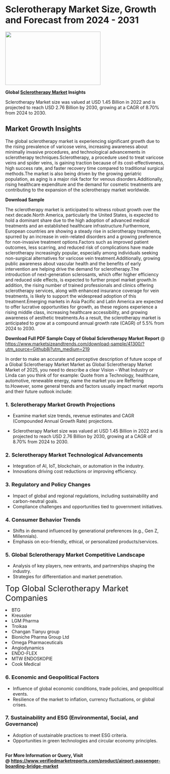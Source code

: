 <H1>Sclerotherapy Market Size, Growth and Forecast from 2024 - 2031</H1><img class="aligncenter size-medium wp-image-584254" src="https://thirdeyenews.in/wp-content/uploads/2024/09/Global-Market-Research-300x168.jpeg" alt="" width="300" height="168" /><p><strong>Global&nbsp;<a href="https://www.marketsizeandtrends.com/download-sample/41300/?utm_source=Github8j?utm_medium=219">Sclerotherapy Market</a> Insights</strong></p><p>Sclerotherapy Market size was valued at USD 1.45 Billion in 2022 and is projected to reach USD 2.76 Billion by 2030, growing at a CAGR of 8.70% from 2024 to 2030.</p><p><h2>Market Growth Insights</h2> <p>The global sclerotherapy market is experiencing significant growth due to the rising prevalence of varicose veins, increasing awareness about minimally invasive procedures, and technological advancements in sclerotherapy techniques.Sclerotherapy, a procedure used to treat varicose veins and spider veins, is gaining traction because of its cost-effectiveness, high success rate, and faster recovery time compared to traditional surgical methods.The market is also being driven by the growing geriatric population, as aging is a major risk factor for venous disorders.Additionally, rising healthcare expenditure and the demand for cosmetic treatments are contributing to the expansion of the sclerotherapy market worldwide.</p> <p><strong>Download Sample</strong></p> <p>The sclerotherapy market is anticipated to witness robust growth over the next decade.North America, particularly the United States, is expected to hold a dominant share due to the high adoption of advanced medical treatments and an established healthcare infrastructure.Furthermore, European countries are showing a steady rise in sclerotherapy treatments, spurred by an increase in vein-related disorders and a growing preference for non-invasive treatment options.Factors such as improved patient outcomes, less scarring, and reduced risk of complications have made sclerotherapy increasingly popular, especially among individuals seeking non-surgical alternatives for varicose vein treatment.Additionally, growing public awareness about vascular health and the benefits of early intervention are helping drive the demand for sclerotherapy.The introduction of next-generation sclerosants, which offer higher efficiency and reduced side effects, is expected to further propel market growth.In addition, the rising number of trained professionals and clinics offering sclerotherapy services, along with enhanced insurance coverage for vein treatments, is likely to support the widespread adoption of this treatment.Emerging markets in Asia Pacific and Latin America are expected to offer lucrative opportunities for growth, as these regions experience a rising middle class, increasing healthcare accessibility, and growing awareness of aesthetic treatments.As a result, the sclerotherapy market is anticipated to grow at a compound annual growth rate (CAGR) of 5.5% from 2024 to 2030.<p><span class=""><strong>Download Full PDF Sample Copy of Global Sclerotherapy Market Report</strong> @ <a href="https://www.marketsizeandtrends.com/download-sample/41300/?utm_source=Github8j?utm_medium=219" target="_blank">https://www.marketsizeandtrends.com/download-sample/41300/?utm_source=Github8j?utm_medium=219</a></span></p><p>In order to make an accurate and perceptive description of future scope of a Global&nbsp;Sclerotherapy Market Market as Global&nbsp;Sclerotherapy Market Market of 2025, you need to describe a clear Vision &ndash; What Industry or Linda can you think of for example: Quote from a Technology, healthcare, automotive, renewable energy, name the market you are Reffering to.However, some general trends and factors usually impact market reports and their future outlook include:</p><h3>1.&nbsp;<strong>Sclerotherapy Market Growth Projections</strong></h3><ul><li>Examine market size trends, revenue estimates and CAGR (Compounded Annual Growth Rate) projections.</li><li><p>Sclerotherapy Market size was valued at USD 1.45 Billion in 2022 and is projected to reach USD 2.76 Billion by 2030, growing at a CAGR of 8.70% from 2024 to 2030.</p></li></ul><h3>2.&nbsp;<strong>Sclerotherapy Market Technological Advancements</strong></h3><ul><li>Integration of AI, IoT, blockchain, or automation in the industry.</li><li>Innovations driving cost reductions or improving efficiency.</li></ul><h3>3.&nbsp;<strong>Regulatory and Policy Changes</strong></h3><ul><li>Impact of global and regional regulations, including sustainability and carbon-neutral goals.</li><li>Compliance challenges and opportunities tied to government initiatives.</li></ul><h3>4.&nbsp;<strong>Consumer Behavior Trends</strong></h3><ul><li>Shifts in demand influenced by generational preferences (e.g., Gen Z, Millennials).</li><li>Emphasis on eco-friendly, ethical, or personalized products/services.</li></ul><h3>5.&nbsp;<strong>Global Sclerotherapy Market Competitive Landscape</strong></h3><ul><li>Analysis of key players, new entrants, and partnerships shaping the industry.</li><li>Strategies for differentiation and market penetration.</li></ul><p data-pm-slice="1 1 []"><span style="color: inherit; font-family: inherit; font-size: 25px;">Top Global Sclerotherapy Market Companies</span></p><div class="" data-test-id=""><p><li>BTG</li><li> Kreussler</li><li> LGM Pharma</li><li> Troikaa</li><li> Changan Tianyu group</li><li> Bioniche Pharma Group Ltd</li><li> Omega Pharmaceuticals</li><li> Angiodynamics</li><li> ENDO-FLEX</li><li> MTW ENDOSKOPIE</li><li> Cook Medical</li></p></div><h3>6.&nbsp;<strong>Economic and Geopolitical Factors</strong></h3><ul><li>Influence of global economic conditions, trade policies, and geopolitical events.</li><li>Resilience of the market to inflation, currency fluctuations, or global crises.</li></ul><h3>7.&nbsp;<strong>Sustainability and ESG (Environmental, Social, and Governance)</strong></h3><ul><li>Adoption of sustainable practices to meet ESG criteria.</li><li>Opportunities in green technologies and circular economy principles.</li></ul><h2><strong style="font-size: 14px;">For More Information or Query, Visit @&nbsp;</strong><a style="background-color: #ffffff; font-size: 14px;" href="https://www.marketsizeandtrends.com/report/sclerotherapy-market/" target="_blank">https://www.verifiedmarketreports.com/product/airport-passenger-boarding-bridge-market</a></h2>